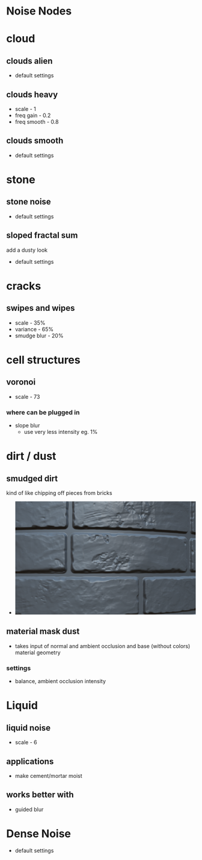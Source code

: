 # Noise Nodes

# cloud

## clouds alien

- default settings

## clouds heavy

- scale - 1
- freq gain - 0.2
- freq smooth - 0.8

## clouds smooth

- default settings

# stone

## stone noise

- default settings

## sloped fractal sum

add a dusty look

- default settings

# cracks

## swipes and wipes

- scale - 35%
- variance - 65%
- smudge blur - 20%

# cell structures

## voronoi

- scale - 73

### where can be plugged in

- slope blur
  - use very less intensity eg. 1%

# dirt / dust

## smudged dirt

kind of like chipping off pieces from bricks

- <img src="./images/noise-nodes/smudged-noise-application.png">

## material mask dust

- takes input of normal and ambient occlusion and base (without colors) material geometry

### settings

- balance, ambient occlusion intensity

# Liquid

## liquid noise

- scale - 6

## applications

- make cement/mortar moist

## works better with

- guided blur

# Dense Noise

- default settings
